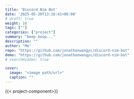 ```yaml
---
title: 'Discord Nim Bot'
date: '2025-05-20T13:16:41+08:00'
# draft: true 
weight: 10
tags: [""]
categories: ["project"]
summary: "beep boop..."
description: ""
author: "Me"
repo: "https://github.com/jonathanwangyc/discord-nim-bot"
demo: "https://github.com/jonathanwangyc/discord-nim-bot"
# searchHidden: true

cover:
  image: "<image path/url>"
  caption: ""
---
```

{{< project-component>}}

